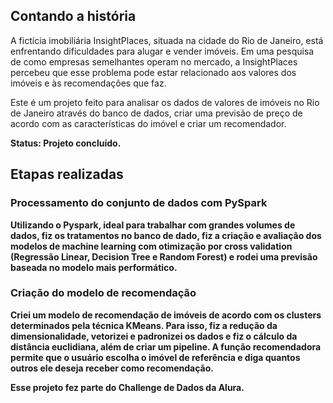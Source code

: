 <h2>Contando a história</h2>
A fictícia imobiliária InsightPlaces, situada na cidade do Rio de Janeiro, está enfrentando dificuldades para alugar e vender imóveis. Em uma pesquisa de como empresas semelhantes operam no mercado, a InsightPlaces percebeu que esse problema pode estar relacionado aos valores dos imóveis e às recomendações que faz.

Este é um projeto feito para analisar os dados de valores de imóveis no Rio de Janeiro através do banco de dados, criar uma previsão de preço de acordo com as características do imóvel e criar um recomendador.

<b>Status: Projeto concluído.<b/> 

<h2>Etapas realizadas</h2>
<h3>Processamento do conjunto de dados com PySpark</h3>
Utilizando o Pyspark, ideal para trabalhar com grandes volumes de dados, fiz os tratamentos no banco de dado, fiz a criação e avaliação dos modelos de machine learning com otimização por cross validation (Regressão Linear, Decision Tree e Random Forest) e rodei uma previsão baseada no modelo mais performático.


<h3>Criação do modelo de recomendação</h3>
Criei um modelo de recomendação de imóveis de acordo com os clusters determinados pela técnica KMeans. Para isso, fiz a redução da dimensionalidade, vetorizei e padronizei os dados e fiz o cálculo da distância euclidiana, além de criar um pipeline. A função recomendadora permite que o usuário escolha o imóvel de referência e diga quantos outros ele deseja receber como recomendação.
  
Esse projeto fez parte do Challenge de Dados da Alura.
